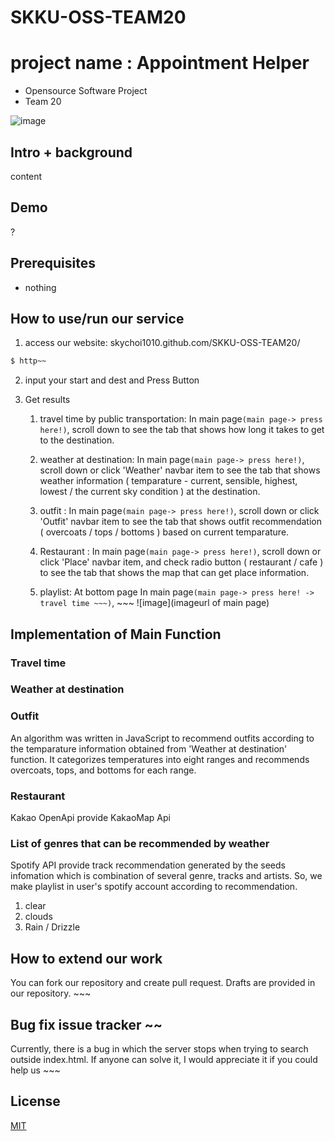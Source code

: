 # SKKU-OSS-TEAM20
# project name : Appointment Helper

-   Opensource Software Project
-   Team 20

![image](imgurl)

## Intro + background

content

## Demo 

?

## Prerequisites

- nothing

## How to use/run our service

1. access our website: skychoi1010.github.com/SKKU-OSS-TEAM20/

```bash
$ http~~
```

2. input your start and dest and Press Button

3. Get results

   1. travel time by public transportation: In main page`(main page-> press here!)`, scroll down to see the tab that shows how long it takes to get to the destination.
  
   2. weather at destination: In main page`(main page-> press here!)`, scroll down or click 'Weather' navbar item to see the tab that shows weather information ( temparature - current, sensible, highest, lowest / the current sky condition ) at the destination.
  
   3. outfit : In main page`(main page-> press here!)`, scroll down or click 'Outfit' navbar item to see the tab that shows outfit recommendation ( overcoats / tops / bottoms ) based on current temparature.
  
   4. Restaurant : In main page`(main page-> press here!)`, scroll down or click 'Place' navbar item, and check radio button ( restaurant / cafe ) to see the tab that shows the map that can get place information.
    
   5. playlist: At bottom page In main page`(main page-> press here! -> travel time ~~~)`, ~~~
  ![image](imageurl of main page)

## Implementation of Main Function

### Travel time

### Weather at destination

### Outfit
An algorithm was written in JavaScript to recommend outfits according to the temparature information obtained from 'Weather at destination' function.
It categorizes temperatures into eight ranges and recommends overcoats, tops, and bottoms for each range. 

### Restaurant
Kakao OpenApi provide KakaoMap Api

### List of genres that can be recommended by weather
Spotify API provide track recommendation generated by the seeds infomation which is combination of several genre, tracks and artists. So, we make playlist in user's spotify account according to recommendation.

1. clear
2. clouds
3. Rain / Drizzle

## How to extend our work

You can fork our repository and create pull request. Drafts are provided in our repository. ~~~

## Bug fix issue tracker ~~

Currently, there is a bug in which the server stops when trying to search outside index.html. If anyone can solve it, I would appreciate it if you could help us ~~~

## License

[MIT](link)
